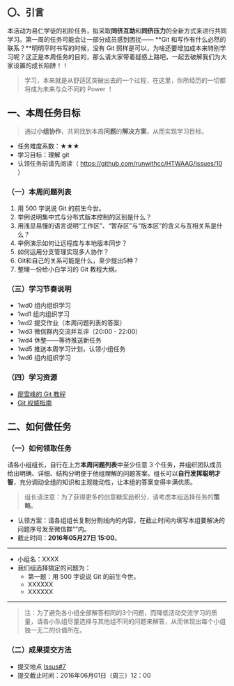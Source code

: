 ## 〇、引言


本活动为易仁学徒的初阶任务，拟采取**同侪互助**和**同侪压力**的全新方式来进行共同学习。第一周的任务可能会让一部分成员感到困扰—— **Git  和写作有什么必然的联系？**明明平时书写的时候，没有 Git 照样是可以，为啥还要增加成本来特别学习呢？这正是本周任务的目的，那么请大家带着疑惑上路吧，一起去破解我们为大家设置的成长陷阱！！

> 学习，本来就是从舒适区突破出去的一个过程，在这里，你所经历的一切都将成为未来与众不同的 Power ！

## 一、本周任务目标
> 通过**小组协作**，共同找到本周**问题**的**解决方案**，从而实现学习目标。

- 任务难度系数：★★★
- 学习目标：理解 git 
- 认领任务前请先阅读（ https://github.com/runwithcc/HTWAAG/issues/10 ）

### （一）本周问题列表
1. 用 500 字说说 Git 的前生今世。
2. 举例说明集中式与分布式版本控制的区别是什么？
3. 用浅显易懂的语言说明“工作区”、“暂存区”与“版本区”的含义与互相关系是什么？
4. 举例演示如何让远程库与本地版本同步？
5. 如何运用分支管理实现多人协作？
6. Git和自己的关系可能是什么，至少提出5种？
7. 整理一份给小白学习的 Git 教程大纲。
  		  
### （三）学习节奏说明

- 1wd0 组内组织学习
- 1wd1 组内组织学习
- 1wd2 提交作业（本周问题列表的答案）
- 1wd3 微信群内交流并互评（20:00 - 22:00）
- 1wd4 休整——等待推送新任务
- 1wd5 推送本周学习计划，认领小组任务
- 1wd6 组内组织学习

### （四）学习资源
 
- [廖雪峰的 Git 教程][1]
- [ Git 权威指南][2]
 
 ## 二、如何做任务

### （一）如何领取任务

请各小组组长，自行在上方**本周问题列表**中至少任意 3 个任务，并组织团队成员给出明确、详细、结构分明便于他组理解的问题答案。组长可以**自行发挥聪明才智**，充分调动全组的知识和主观能动性，让本组的答案变得丰满优质。

> 组长请注意：为了获得更多的创意糖奖励积分，请考虑本组选择任务的**策略**。

- 认领方案：请各组组长复制分割线内的内容，在截止时间内填写本组要解决的问题序号发至微信群“”内。
- 截止时间：**2016年05月27日 15:00**。

-------
- 小组名：XXXX
- 我们组选择搞定的问题为：
	- 第一题：用 500 字说说 Git 的前生今世。
	- XXXXXX
	- XXXXXX
		
-------

> 注：为了避免各小组全部解答相同的3个问题，而降低活动交流学习的质量，请各小队组尽量选择与其他组不同的问题来解答，从而体现出每个小组独一无二的价值所在。

### （二）成果提交方法

- 提交地点 [Issus#7](https://github.com/runwithcc/HTWAAG/issues/7)
- 提交截止时间：2016年06月01日（周三）12：00 

[1]:	http://www.liaoxuefeng.com/wiki/0013739516305929606dd18361248578c67b8067c8c017b000
[2]:	http://www.worldhello.net/gotgit/
